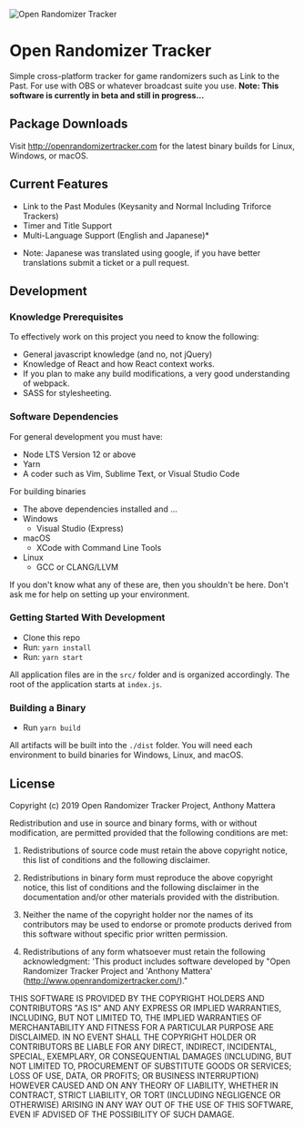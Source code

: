 ![Open Randomizer Tracker](http://openrandomizertracker.com/images/logo-github.png)

# Open Randomizer Tracker
Simple cross-platform tracker for game randomizers such as Link to the Past. For use with OBS or whatever broadcast suite you use. 
**Note: This software is currently in beta and still in progress...**

## Package Downloads
Visit http://openrandomizertracker.com for the latest binary builds for Linux, Windows, or macOS.

## Current Features
- Link to the Past Modules (Keysanity and Normal Including Triforce Trackers)
- Timer and Title Support
- Multi-Language Support (English and Japanese)*

* Note: Japanese was translated using google, if you have better translations submit a ticket or a pull request.

## Development
### Knowledge Prerequisites 
To effectively work on this project you need to know the following:

 - General javascript knowledge (and no, not jQuery)
 - Knowledge of React and how React context works.
 - If you plan to make any build modifications, a very good understanding of webpack.
 - SASS for stylesheeting.

### Software Dependencies
For general development you must have:
 - Node LTS Version 12 or above
 - Yarn
 - A coder such as Vim, Sublime Text, or Visual Studio Code

For building binaries
 - The above dependencies installed and ...
 - Windows
     - Visual Studio (Express)
- macOS
    - XCode with Command Line Tools
- Linux
    - GCC or CLANG/LLVM

If you don't know what any of these are, then you shouldn't be here. Don't ask me for help on setting up your environment.

### Getting Started With Development

 - Clone this repo
 - Run: `yarn install`
 - Run: `yarn start`

All application files are in the `src/` folder and is organized accordingly. The root of the application starts at `index.js`.

### Building a Binary
- Run `yarn build`

All artifacts will be built into the `./dist` folder. You will need each environment to build binaries for Windows, Linux, and macOS.

## License
Copyright (c) 2019 Open Randomizer Tracker Project, Anthony Mattera

Redistribution and use in source and binary forms, with or without
modification, are permitted provided that the following conditions
are met:

1. Redistributions of source code must retain the above copyright
   notice, this list of conditions and the following disclaimer.

2. Redistributions in binary form must reproduce the above copyright
   notice, this list of conditions and the following disclaimer in
   the documentation and/or other materials provided with the
   distribution.

3. Neither the name of the copyright holder nor the names of its
   contributors may be used to endorse or promote products derived
   from this software without specific prior written permission.

4. Redistributions of any form whatsoever must retain the following
   acknowledgment: 'This product includes software developed by
   "Open Randomizer Tracker Project and 'Anthony Mattera' 
   (http://www.openrandomizertracker.com/)."

THIS SOFTWARE IS PROVIDED BY THE COPYRIGHT HOLDERS AND CONTRIBUTORS
"AS IS" AND ANY EXPRESS OR IMPLIED WARRANTIES, INCLUDING, BUT NOT
LIMITED TO, THE IMPLIED WARRANTIES OF MERCHANTABILITY AND FITNESS FOR
A PARTICULAR PURPOSE ARE DISCLAIMED. IN NO EVENT SHALL THE COPYRIGHT
HOLDER OR CONTRIBUTORS BE LIABLE FOR ANY DIRECT, INDIRECT, INCIDENTAL,
SPECIAL, EXEMPLARY, OR CONSEQUENTIAL DAMAGES (INCLUDING, BUT NOT LIMITED
TO, PROCUREMENT OF SUBSTITUTE GOODS OR SERVICES; LOSS OF USE, DATA, OR
PROFITS; OR BUSINESS INTERRUPTION) HOWEVER CAUSED AND ON ANY THEORY OF
LIABILITY, WHETHER IN CONTRACT, STRICT LIABILITY, OR TORT (INCLUDING
NEGLIGENCE OR OTHERWISE) ARISING IN ANY WAY OUT OF THE USE OF THIS
SOFTWARE, EVEN IF ADVISED OF THE POSSIBILITY OF SUCH DAMAGE.


